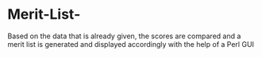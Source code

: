 # Merit-List-
Based on the data that is already given, the scores are compared and a merit list is generated and displayed accordingly with the help of a Perl GUI
